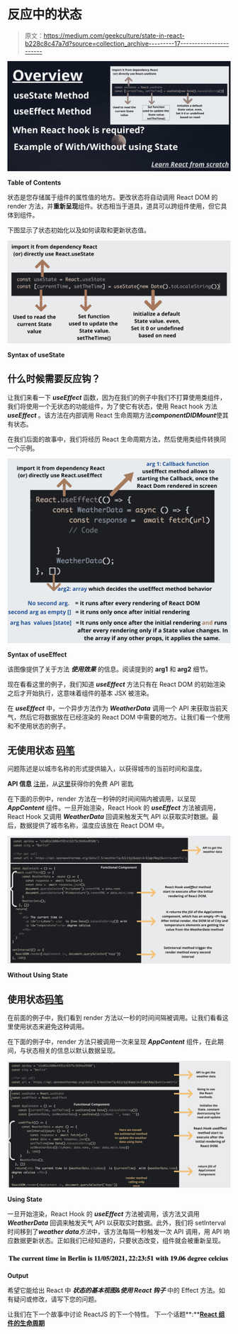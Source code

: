# 反应中的状态

> 原文：<https://medium.com/geekculture/state-in-react-b228c8c47a7d?source=collection_archive---------17----------------------->

![](img/4c86915a42b1e2629efc22679cdf4e6c.png)

**Table of Contents**

状态是您存储属于组件的属性值的地方。更改状态将自动调用 React DOM 的 render 方法，并**重新呈现**组件。状态相当于道具，道具可以跨组件使用，但它具体到组件。

下图显示了状态初始化以及如何读取和更新状态值。

![](img/f522a4ee29c2d430f1227c04a9846e86.png)

**Syntax of useState**

## **什么时候需要反应钩**？

让我们来看一下 ***useEffect*** 函数，因为在我们的例子中我们不打算使用类组件，我们将使用一个无状态的功能组件，为了使它有状态，使用 React hook 方法 ***useEffect*** 。该方法在内部调用 React 生命周期方法***componentDIDMount***使其有状态。

在我们后面的故事中，我们将经历 React 生命周期方法，然后使用类组件转换同一个示例。

![](img/94f26957f432014fe32c4ca57d7284cc.png)

**Syntax of useEffect**

该图像提供了关于方法 ***使用效果*** 的信息。阅读提到的 **arg1** 和 **arg2** 细节。

现在看看这里的例子，我们知道 ***useEffect*** 方法只有在 React DOM 的初始渲染之后才开始执行，这意味着组件的基本 JSX 被渲染。

在 ***useEffect*** 中，一个异步方法作为 ***WeatherData*** 调用一个 API 来获取当前天气，然后它将数据放在已经渲染的 React DOM 中需要的地方。让我们看一个使用和不使用状态的例子。

## **无使用状态** [**码笔**](https://codepen.io/071eE211/pen/zYNbZEM)

问题陈述是以城市名称的形式提供输入，以获得城市的当前时间和温度。

**API 信息** [注册](http://home.openweathermap.org)，从[这里](https://home.openweathermap.org/api_keys)获得你的免费 API 密匙

在下面的示例中，render 方法在一秒钟的时间间隔内被调用，以呈现 ***AppContent*** 组件。一旦开始渲染，React Hook 的 ***useEffect*** 方法被调用，React Hook 又调用 ***WeatherData*** 回调来触发天气 API 以获取实时数据。最后，数据提供了城市名称，温度应该放在 React DOM 中。

![](img/bb431f1bd8f20ea1e738074487851f37.png)

**Without Using State**

## 使用状态[码笔](https://codepen.io/071eE211/pen/dyvoZRQ)

在前面的例子中，我们看到 render 方法以一秒的时间间隔被调用。让我们看看这里使用状态来避免这种调用。

在下面的例子中，render 方法只被调用一次来呈现 ***AppContent*** 组件，在此期间，与状态相关的信息以默认数据呈现。

![](img/05883329e289280146e3edf506ff59f5.png)

**Using State**

一旦开始渲染，React Hook 的 ***useEffect*** 方法被调用，该方法又调用 ***WeatherData*** 回调来触发天气 API 以获取实时数据。此外，我们将 setInterval 时间移到了***weather data****方法*中，该方法每隔一秒触发一次 API 调用，用 API 响应数据更新状态。正如我们已经知道的，只要状态改变，组件就会被重新呈现。

![](img/c770de1f97aa1ca18d36f9e57b201c6d.png)

**Output**

希望它能给出 React 中 ***状态的基本视图&使用 React 钩子*** 中的 Effect 方法。如有疑问或修改，请写下您的问题。

让我们在下一个故事中讨论 ReactJS 的下一个特性。
下一个话题**:**[**React 组件的生命周期**](/geekculture/lifecycle-of-react-component-cc5a3033635d)